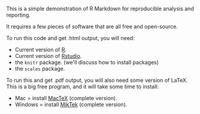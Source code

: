 This is a simple demonstration of R Markdown for reproducible analysis and reporting. 

It requires a few pieces of software that are all free and open-source. 

To run this code and get .html output, you will need: 

* Current version of [R](http://cran.r-project.org/). 
* Current version of [Rstudio](http://www.rstudio.com/). 
* the `knitr` package. (we'll discuss how to install packages)
* the `scales` package. 

To run this and get .pdf output, you will also need some version of LaTeX. This is a big free program, and it will take some time to install: 

* Mac = install [MacTeX](https://tug.org/mactex/) (complete version). 
* Windows = install [MikTek](http://miktex.org/) (complete version). 

